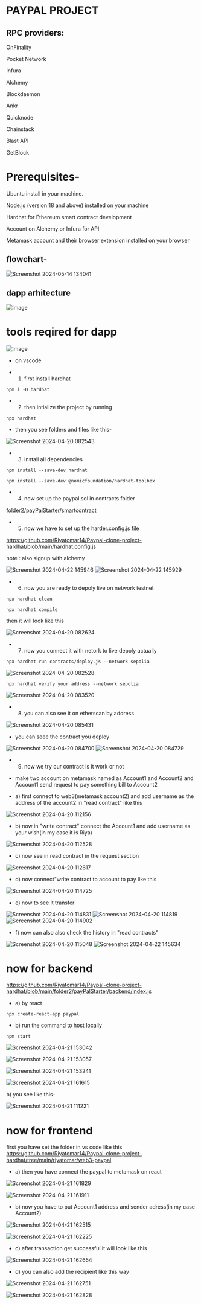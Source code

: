 # PAYPAL PROJECT 

## RPC providers:

OnFinality

Pocket Network

Infura

Alchemy

Blockdaemon

Ankr

Quicknode

Chainstack

Blast API

GetBlock

# Prerequisites-

Ubuntu install in your machine.

Node.js (version 18 and above) installed on your machine

Hardhat for Ethereum smart contract development

Account on Alchemy or Infura for API

Metamask account and their browser extension installed on your browser

## flowchart-

![Screenshot 2024-05-14 134041](https://github.com/Riyatomar14/Cpp--college-PRACTICAL/assets/143107173/d6ffd467-cf72-4bd3-ada4-73a0abd0f571)

## dapp arhitecture 

![image](https://github.com/Riyatomar14/Cpp--college-PRACTICAL/assets/143107173/10653bfc-eae0-4406-a777-d4ca57a6b1d4)

# tools reqired for dapp

![image](https://github.com/Riyatomar14/Cpp--college-PRACTICAL/assets/143107173/67cebeeb-b19c-4062-bcb3-4aea34d8dd2a)

* on vscode
  
* 1. first install hardhat

```
npm i -D hardhat
```

* 2. then intialize the project by running

```
npx hardhat
```

* then you see folders and files like this-

![Screenshot 2024-04-20 082543](https://github.com/Riyatomar14/Paypal-clone-project-hardhat/assets/143107173/4f5a1b5e-9584-421a-bc42-e8e53439f217)

* 3. install all dependencies

```
npm install --save-dev hardhat
```

```
npm install --save-dev @nomicfoundation/hardhat-toolbox
```

* 4. now set up the paypal.sol in contracts folder
  
[folder2/payPalStarter/smartcontract](https://github.com/Riyatomar14/Paypal-clone-project-hardhat/blob/main/folder2/payPalStarter/smartcontract/paypal.sol)

* 5. now we have to set up the harder.config.js file
 
https://github.com/Riyatomar14/Paypal-clone-project-hardhat/blob/main/hardhat.config.js

note : also signup with alchemy

![Screenshot 2024-04-22 145946](https://github.com/Riyatomar14/Paypal-clone-project-hardhat/assets/143107173/ba7d312d-9c15-4ebd-bc5f-1f7f6f2018bf)
![Screenshot 2024-04-22 145929](https://github.com/Riyatomar14/Paypal-clone-project-hardhat/assets/143107173/560a968d-6cf6-496a-bdac-d6b9f45d090f)

* 6. now you are ready to depoly live on network testnet

```
npx hardhat clean
```

```
npx hardhat compile
```

then it will look like this 

![Screenshot 2024-04-20 082624](https://github.com/Riyatomar14/Paypal-clone-project-hardhat/assets/143107173/653f30f1-e438-4fc2-84fd-d1ad1aafe698)

* 7. now you connect it with netork to live depoly actually
 
```
npx hardhat run contracts/deploy.js --network sepolia
```

![Screenshot 2024-04-20 082528](https://github.com/Riyatomar14/Paypal-clone-project-hardhat/assets/143107173/ca46c654-4030-4023-b3ea-777399b12468)

```
npx hardhat verify your address --network sepolia
```

![Screenshot 2024-04-20 083520](https://github.com/Riyatomar14/Paypal-clone-project-hardhat/assets/143107173/9b9c825b-e95a-4767-88b1-5d2bd841f2a8)

* 8. you can also see it on etherscan by address
 
![Screenshot 2024-04-20 085431](https://github.com/Riyatomar14/Paypal-clone-project-hardhat/assets/143107173/94ce1d28-eabf-4bef-ae06-1cef14d6e939)

* you can seee the contract you deploy

![Screenshot 2024-04-20 084700](https://github.com/Riyatomar14/Paypal-clone-project-hardhat/assets/143107173/e73bba57-5166-4878-8d98-ca532a201c30)
![Screenshot 2024-04-20 084729](https://github.com/Riyatomar14/Paypal-clone-project-hardhat/assets/143107173/c2e274af-ef6c-4611-b2d7-80b6971e5196)

* 9. now we try our contract is it work or not

 * make two account on metamask named as Account1 and Account2 and Account1 send request to pay something bill to Account2

* a) first connect to web3(metamask account2) and add username as the address of the account2 in "read contract" like this

![Screenshot 2024-04-20 112156](https://github.com/Riyatomar14/Paypal-clone-project-hardhat/assets/143107173/34c6ff2c-cd5e-4199-a91d-1a44ac443164)

* b) now in "write contract" connect the Account1 and add username as your wish(in my case it is Riya) 

![Screenshot 2024-04-20 112528](https://github.com/Riyatomar14/Paypal-clone-project-hardhat/assets/143107173/8b26c32f-7f79-491e-8879-b627956e0b01)

* c) now see in read contract in the request section

![Screenshot 2024-04-20 112617](https://github.com/Riyatomar14/Paypal-clone-project-hardhat/assets/143107173/ed7ae06a-0f62-4a37-8aac-933084cb2ccc)
  
* d) now connect"write contract to account to pay like this

![Screenshot 2024-04-20 114725](https://github.com/Riyatomar14/Paypal-clone-project-hardhat/assets/143107173/9a6f92f0-7d88-4eca-9515-04fffce19947)

  
* e) now to see it transfer

![Screenshot 2024-04-20 114831](https://github.com/Riyatomar14/Paypal-clone-project-hardhat/assets/143107173/2ba2210d-dad0-469b-b717-40be7525e97a)
![Screenshot 2024-04-20 114819](https://github.com/Riyatomar14/Paypal-clone-project-hardhat/assets/143107173/20fb98f4-0897-436c-83d5-95865031552c)
![Screenshot 2024-04-20 114902](https://github.com/Riyatomar14/Paypal-clone-project-hardhat/assets/143107173/cbc1686c-2db3-47b2-8976-1a687f517e9b)

* f) now can also also check the history in "read contracts"

![Screenshot 2024-04-20 115048](https://github.com/Riyatomar14/Paypal-clone-project-hardhat/assets/143107173/9cc934c0-899c-4888-a866-a0d1bae04037)
![Screenshot 2024-04-22 145634](https://github.com/Riyatomar14/Paypal-clone-project-hardhat/assets/143107173/882b3efe-a0bc-4565-902f-50186f2a46d9)


# now for backend 

https://github.com/Riyatomar14/Paypal-clone-project-hardhat/blob/main/folder2/payPalStarter/backend/index.js

* a) by react
  
```
npx create-react-app paypal
```
  

* b) run the command to host locally

```
npm start
```

![Screenshot 2024-04-21 153042](https://github.com/Riyatomar14/coding-in-advance-c/assets/143107173/b9efd5f3-a76e-42d3-be44-0fb64f9f095b)

![Screenshot 2024-04-21 153057](https://github.com/Riyatomar14/coding-in-advance-c/assets/143107173/97c9882f-343d-41c8-85ff-9473cea7530e)

![Screenshot 2024-04-21 153241](https://github.com/Riyatomar14/coding-in-advance-c/assets/143107173/62831848-16c6-4cc5-9577-382a23ef2626)

![Screenshot 2024-04-21 161615](https://github.com/Riyatomar14/Cpp/assets/143107173/a12bb486-ad51-4afe-8fab-ba4d3033d2a5)

b) you see like this-

![Screenshot 2024-04-21 111221](https://github.com/Riyatomar14/Paypal-clone-project-hardhat/assets/143107173/f5f7ca56-455e-4ff8-949e-330e4353b70a)

# now for frontend

first you have set the folder in vs code like this https://github.com/Riyatomar14/Paypal-clone-project-hardhat/tree/main/riyatomar/web3-paypal

* a) then you have connect the paypal to metamask on react

![Screenshot 2024-04-21 161829](https://github.com/Riyatomar14/Paypal-clone-project-hardhat/assets/143107173/2754a978-8e16-423b-a1ac-fd525661cce8)

![Screenshot 2024-04-21 161911](https://github.com/Riyatomar14/Paypal-clone-project-hardhat/assets/143107173/c833a30a-5938-4fb8-a189-01058aa9c29b)


* b) now you have to put Account1 address and sender adress(in my case Account2)
  
![Screenshot 2024-04-21 162515](https://github.com/Riyatomar14/Paypal-clone-project-hardhat/assets/143107173/ac53690c-f6b1-4cf5-b8ac-34bdece04b59)

![Screenshot 2024-04-21 162225](https://github.com/Riyatomar14/Paypal-clone-project-hardhat/assets/143107173/db324008-7890-4632-8ce6-04de22b450cc)


* c) after transaction get successful it will look like this
  
![Screenshot 2024-04-21 162654](https://github.com/Riyatomar14/Paypal-clone-project-hardhat/assets/143107173/36a63d7b-dece-4d4f-8101-52e2e710d616)

* d) you can also add the recipient like this way
  
![Screenshot 2024-04-21 162751](https://github.com/Riyatomar14/Paypal-clone-project-hardhat/assets/143107173/980ae81b-1845-4f9b-8b0c-f7d9272f8002)

![Screenshot 2024-04-21 162828](https://github.com/Riyatomar14/Paypal-clone-project-hardhat/assets/143107173/b1b33e44-975b-47e1-935a-6b8d2ad11b44)
  
  





 

  
